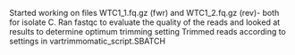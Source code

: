 Started working on files WTC1_1.fq.gz (fwr) and WTC1_2.fq.gz (rev)- both for isolate C. 
Ran fastqc to evaluate the quality of the reads and looked at results to determine optimum trimming setting
Trimmed reads according to settings in vartrimmomatic_script.SBATCH
